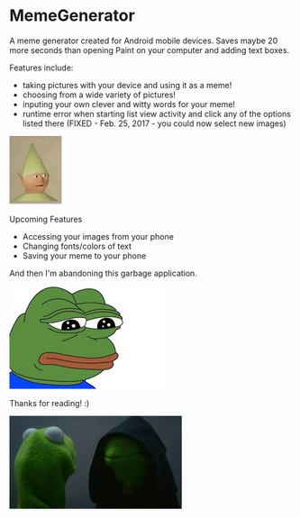 # MemeGenerator
A meme generator created for Android mobile devices. Saves maybe 20 more seconds than opening Paint on your computer and adding text boxes. 

Features include:

- taking pictures with your device and using it as a meme!
- choosing from a wide variety of pictures!
- inputing your own clever and witty words for your meme!
- runtime error when starting list view activity and click any of the options listed there (FIXED - Feb. 25, 2017 - you could now select new images)

![Alt text](/app/src/main/res/drawable-xxhdpi/gnome_child.png?raw=true "hey")

Upcoming Features

- Accessing your images from your phone
- Changing fonts/colors of text
- Saving your meme to your phone

And then I'm abandoning this garbage application.

![Alt text](/app/src/main/res/drawable-xhdpi/pepe.png?raw=true "hey")

Thanks for reading! :)

![Alt text](/app/src/main/res/drawable-xhdpi/evil_kermit.png?raw=true "hey")





